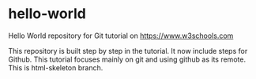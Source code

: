 # hello-world
Hello World repository for Git tutorial on https://www.w3schools.com

This repository is built step by step in the tutorial.
It now include steps for Github.
This tutorial focuses mainly on git and using github as its remote.
This is html-skeleton branch.


